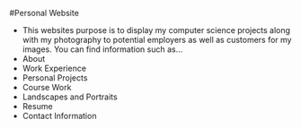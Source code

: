 #Personal Website

- This websites purpose is to display my computer science projects along with my photography to potential employers as well as customers for my images. You can find information such as...
- About
- Work Experience
- Personal Projects
- Course Work
- Landscapes and Portraits
- Resume
- Contact Information
